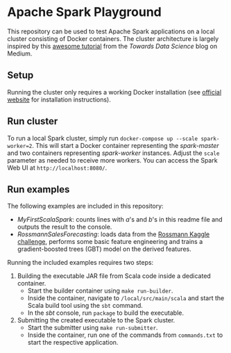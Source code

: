 # Apache Spark Playground

This repository can be used to test Apache Spark applications on a local cluster
consisting of Docker containers. The cluster architecture is largely inspired
by this [awesome tutorial](https://towardsdatascience.com/a-journey-into-big-data-with-apache-spark-part-2-4511aa19a900)
from the _Towards Data Science_ blog on Medium.

## Setup

Running the cluster only requires a working Docker installation (see [official website](https://docs.docker.com/install/) for installation instructions).

## Run cluster

To run a local Spark cluster, simply run `docker-compose up --scale spark-worker=2`.
This will start a Docker container representing the _spark-master_ and two containers
representing _spark-worker_ instances. Adjust the `scale` parameter as needed to
receive more workers. You can access the Spark Web UI at `http://localhost:8080/`.

## Run examples

The following examples are included in this repository:
- _MyFirstScalaSpark_: counts lines with _a_'s and _b_'s in this readme file and outputs the result to the console.
- _RossmannSalesForecasting_: loads data from the [Rossmann Kaggle challenge](https://www.kaggle.com/c/rossmann-store-sales),
performs some basic feature engineering and trains a gradient-boosted trees (GBT) model
on the derived features.

Running the included examples requires two steps:
1. Building the executable JAR file from Scala code inside a dedicated container.
   - Start the builder container using `make run-builder`.
   - Inside the container, navigate to `/local/src/main/scala` and start the Scala build tool using the `sbt` command. 
   - In the _sbt_ console, run `package` to build the executable.
2. Submitting the created executable to the Spark cluster.
   - Start the submitter using `make run-submitter`.
   - Inside the container, run one of the commands from `commands.txt` to start the respective application.
